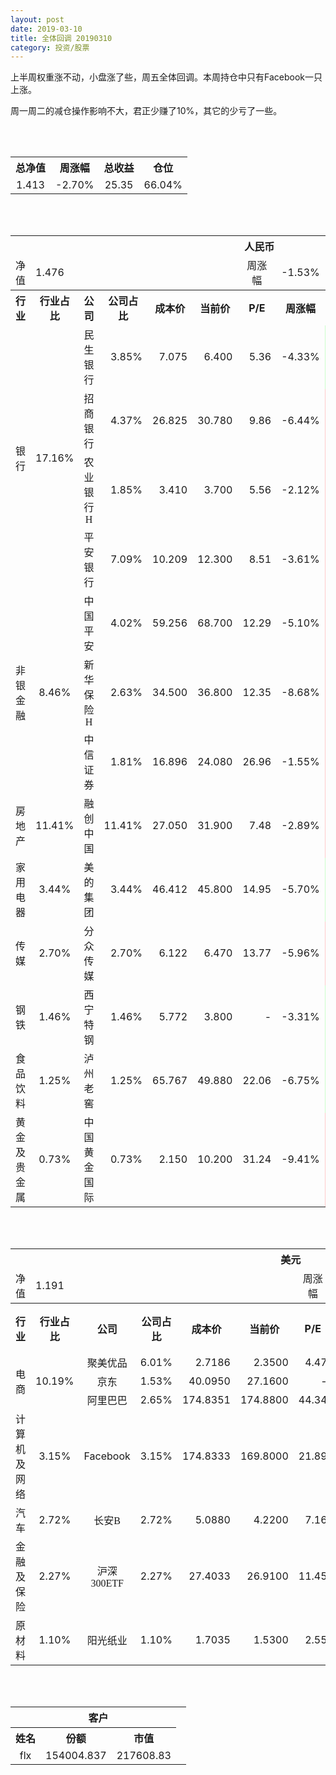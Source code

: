 ```yaml
---
layout: post
date: 2019-03-10
title: 全体回调 20190310
category: 投资/股票
---
```


上半周权重涨不动，小盘涨了些，周五全体回调。本周持仓中只有Facebook一只上涨。

周一周二的减仓操作影响不大，君正少赚了10%，其它的少亏了一些。

<br/>
<br/>

<table cellspacing="0" border="0">
	<tr>
		<th height="21" align="center"><font face="Noto Sans CJK SC Regular">总净值</font></th>
		<th align="center"><font face="Noto Sans CJK SC Regular">周涨幅</font></th>
		<th align="center"><font face="Noto Sans CJK SC Regular">总收益</font></th>
		<th align="center"><font face="Noto Sans CJK SC Regular">仓位</font></th>
	</tr>
	<tr>
		<td height="17" align="center" sdval="1.413" sdnum="1033;0;0.000">1.413</td>
		<td align="center" sdval="-0.027" sdnum="1033;0;0.00%">-2.70%</td>
		<td align="center" sdval="25.35" sdnum="1033;0;0.00">25.35</td>
		<td align="center" sdval="0.6604" sdnum="1033;0;0.00%">66.04%</td>
	</tr>
</table>
<br />
<br />
<table>
	<tr>
		<th colspan="12"  height="21" align="center" valign="middle"><font face="Noto Sans CJK SC Regular">人民币</font></th>
		</tr>
	<tr>
		<td height="17" align="center"><font face="Noto Sans CJK SC Regular">净值</font></td>
		<td colspan="5"  align="left" valign="middle" sdval="1.476" sdnum="1033;">1.476</td>
		<td align="center"><font face="Noto Sans CJK SC Regular">周涨幅</font></td>
		<td colspan="5"  align="left" valign="middle" sdval="-0.0153" sdnum="1033;0;0.00%">-1.53%</td>
		</tr>
	<tr>
		<th height="21" align="center" valign="middle"><font face="Noto Sans CJK SC Regular">行业</font></th>
		<th align="center" valign="middle"><font face="Noto Sans CJK SC Regular">行业占比</font></th>
		<th align="center"><font face="Noto Sans CJK SC Regular">公司</font></th>
		<th align="center"><font face="Noto Sans CJK SC Regular">公司占比</font></th>
		<th align="center"><font face="Noto Sans CJK SC Regular">成本价</font></th>
		<th align="center"><font face="Noto Sans CJK SC Regular">当前价</font></th>
		<th align="center">P/E</th>
		<th align="center"><font face="Noto Sans CJK SC Regular">周涨幅</font></th>
		<th align="center"><font face="Noto Sans CJK SC Regular">总涨幅</font></th>
		<th align="left"><font face="Noto Sans CJK SC Regular">下一阶梯</font></th>
		<th align="left"><font face="Noto Sans CJK SC Regular">浮动止损价</font></th>
		<th align="center"><font face="Noto Sans CJK SC Regular">止损价</font></th>
	</tr>
	<tr>
		<td rowspan="4"  height="76" align="center" valign="middle"><font face="Noto Sans CJK SC Regular">银行</font></td>
		<td rowspan="4"  align="center" valign="middle" sdval="0.1716" sdnum="1033;0;0.00%">17.16%</td>
		<td align="center"><font face="Noto Sans CJK SC Regular">民生银行</font></td>
		<td align="right" sdval="0.0385" sdnum="1033;0;0.00%">3.85%</td>
		<td align="right" sdval="7.075" sdnum="1033;0;0.000">7.075</td>
		<td align="right" sdval="6.4" sdnum="1033;0;0.000">6.400</td>
		<td align="right" sdval="5.36" sdnum="1033;0;0.00">5.36</td>
		<td align="right" sdval="-0.0433" sdnum="1033;0;0.00%">-4.33%</td>
		<td align="right" bgcolor="#CCFFCC" sdval="-0.0968063604240284" sdnum="1033;0;0.00%"><font color="#006600">-9.68%</font></td>
		<td align="right" sdval="8.84375" sdnum="1033;0;0.000">8.844</td>
		<td align="right" sdval="0" sdnum="1033;0;0.000">0.000</td>
		<td align="right" sdval="0" sdnum="1033;0;0.000">0.000</td>
	</tr>
	<tr>
		<td align="center"><font face="Noto Sans CJK SC Regular">招商银行</font></td>
		<td align="right" sdval="0.0437" sdnum="1033;0;0.00%">4.37%</td>
		<td align="right" sdval="26.825" sdnum="1033;0;0.000">26.825</td>
		<td align="right" sdval="30.78" sdnum="1033;0;0.000">30.780</td>
		<td align="right" sdval="9.86" sdnum="1033;0;0.00">9.86</td>
		<td align="right" sdval="-0.0644" sdnum="1033;0;0.00%">-6.44%</td>
		<td align="right" bgcolor="#FFCCCC" sdval="0.146037092264679" sdnum="1033;0;0.00%"><font color="#CC0000">14.60%</font></td>
		<td align="right" sdval="33.53125" sdnum="1033;0;0.000">33.531</td>
		<td align="right" sdval="0" sdnum="1033;0;0.000">0.000</td>
		<td align="right" sdval="0" sdnum="1033;0;0.000">0.000</td>
	</tr>
	<tr>
		<td align="center"><font face="Noto Sans CJK SC Regular">农业银行H</font></td>
		<td align="right" sdval="0.0185" sdnum="1033;0;0.00%">1.85%</td>
		<td align="right" sdval="3.41" sdnum="1033;0;0.000">3.410</td>
		<td align="right" sdval="3.7" sdnum="1033;0;0.000">3.700</td>
		<td align="right" sdval="5.56" sdnum="1033;0;0.00">5.56</td>
		<td align="right" sdval="-0.0212" sdnum="1033;0;0.00%">-2.12%</td>
		<td align="right" bgcolor="#FFCCCC" sdval="0.0836439882697946" sdnum="1033;0;0.00%"><font color="#CC0000">8.36%</font></td>
		<td align="right" sdval="4.2625" sdnum="1033;0;0.000">4.263</td>
		<td align="right" sdval="0" sdnum="1033;0;0.000">0.000</td>
		<td align="right" sdval="0" sdnum="1033;0;0.000">0.000</td>
	</tr>
	<tr>
		<td align="center"><font face="Noto Sans CJK SC Regular">平安银行</font></td>
		<td align="right" sdval="0.0709" sdnum="1033;0;0.00%">7.09%</td>
		<td align="right" sdval="10.209" sdnum="1033;0;0.000">10.209</td>
		<td align="right" sdval="12.3" sdnum="1033;0;0.000">12.300</td>
		<td align="right" sdval="8.51" sdnum="1033;0;0.00">8.51</td>
		<td align="right" sdval="-0.0361" sdnum="1033;0;0.00%">-3.61%</td>
		<td align="right" bgcolor="#FFCCCC" sdval="0.203419277108434" sdnum="1033;0;0.00%"><font color="#CC0000">20.34%</font></td>
		<td align="right" sdval="12.76125" sdnum="1033;0;0.000">12.761</td>
		<td align="right" sdval="0" sdnum="1033;0;0.000">0.000</td>
		<td align="right" sdval="0" sdnum="1033;0;0.000">0.000</td>
	</tr>
	<tr>
		<td rowspan="3"  height="52" align="center" valign="middle"><font face="Noto Sans CJK SC Regular">非银金融</font></td>
		<td rowspan="3"  align="center" valign="middle" sdval="0.0846" sdnum="1033;0;0.00%">8.46%</td>
		<td align="center"><font face="Noto Sans CJK SC Regular">中国平安</font></td>
		<td align="right" sdval="0.0402" sdnum="1033;0;0.00%">4.02%</td>
		<td align="right" sdval="59.256" sdnum="1033;0;0.000">59.256</td>
		<td align="right" sdval="68.7" sdnum="1033;0;0.000">68.700</td>
		<td align="right" sdval="12.29" sdnum="1033;0;0.00">12.29</td>
		<td align="right" sdval="-0.051" sdnum="1033;0;0.00%">-5.10%</td>
		<td align="right" bgcolor="#FFCCCC" sdval="0.157976265694613" sdnum="1033;0;0.00%"><font color="#CC0000">15.80%</font></td>
		<td align="right" sdval="74.07" sdnum="1033;0;0.000">74.070</td>
		<td align="right" sdval="0" sdnum="1033;0;0.000">0.000</td>
		<td align="right" sdval="0" sdnum="1033;0;0.000">0.000</td>
	</tr>
	<tr>
		<td align="center"><font face="Noto Sans CJK SC Regular">新华保险H</font></td>
		<td align="right" sdval="0.0263" sdnum="1033;0;0.00%">2.63%</td>
		<td align="right" sdval="34.5" sdnum="1033;0;0.000">34.500</td>
		<td align="right" sdval="36.8" sdnum="1033;0;0.000">36.800</td>
		<td align="right" sdval="12.35" sdnum="1033;0;0.00">12.35</td>
		<td align="right" sdval="-0.0868" sdnum="1033;0;0.00%">-8.68%</td>
		<td align="right" bgcolor="#FFCCCC" sdval="0.0652666666666666" sdnum="1033;0;0.00%"><font color="#CC0000">6.53%</font></td>
		<td align="right" sdval="43.125" sdnum="1033;0;0.000">43.125</td>
		<td align="right" sdval="0" sdnum="1033;0;0.000">0.000</td>
		<td align="right" sdval="0" sdnum="1033;0;0.000">0.000</td>
	</tr>
	<tr>
		<td align="center"><font face="Noto Sans CJK SC Regular">中信证券</font></td>
		<td align="right" sdval="0.0181" sdnum="1033;0;0.00%">1.81%</td>
		<td align="right" sdval="16.896" sdnum="1033;0;0.000">16.896</td>
		<td align="right" sdval="24.08" sdnum="1033;0;0.000">24.080</td>
		<td align="right" sdval="26.96" sdnum="1033;0;0.00">26.96</td>
		<td align="right" sdval="-0.0155" sdnum="1033;0;0.00%">-1.55%</td>
		<td align="right" bgcolor="#FFCCCC" sdval="0.423789393939394" sdnum="1033;0;0.00%"><font color="#CC0000">42.38%</font></td>
		<td align="right" bgcolor="#CCFFCC" sdval="26.4" sdnum="1033;0;0.000"><font color="#006600">26.400</font></td>
		<td align="right" bgcolor="#FFCCCC" sdval="19.4304" sdnum="1033;0;0.000"><font color="#CC0000">19.430</font></td>
		<td align="right" sdval="0" sdnum="1033;0;0.000">0.000</td>
	</tr>
	<tr>
		<td height="17" align="center" valign="middle"><font face="Noto Sans CJK SC Regular">房地产</font></td>
		<td align="center" valign="middle" sdval="0.1141" sdnum="1033;0;0.00%">11.41%</td>
		<td align="center"><font face="Noto Sans CJK SC Regular">融创中国</font></td>
		<td align="right" sdval="0.1141" sdnum="1033;0;0.00%">11.41%</td>
		<td align="right" sdval="27.05" sdnum="1033;0;0.000">27.050</td>
		<td align="right" sdval="31.9" sdnum="1033;0;0.000">31.900</td>
		<td align="right" sdval="7.48" sdnum="1033;0;0.00">7.48</td>
		<td align="right" sdval="-0.0289" sdnum="1033;0;0.00%">-2.89%</td>
		<td align="right" bgcolor="#FFCCCC" sdval="0.177897597042514" sdnum="1033;0;0.00%"><font color="#CC0000">17.79%</font></td>
		<td align="right" sdval="33.8125" sdnum="1033;0;0.000">33.813</td>
		<td align="right" sdval="0" sdnum="1033;0;0.000">0.000</td>
		<td align="right" sdval="0" sdnum="1033;0;0.000">0.000</td>
	</tr>
	<tr>
		<td height="17" align="center" valign="middle"><font face="Noto Sans CJK SC Regular">家用电器</font></td>
		<td align="center" valign="middle" sdval="0.0344" sdnum="1033;0;0.00%">3.44%</td>
		<td align="center"><font face="Noto Sans CJK SC Regular">美的集团</font></td>
		<td align="right" sdval="0.0344" sdnum="1033;0;0.00%">3.44%</td>
		<td align="right" sdval="46.412" sdnum="1033;0;0.000">46.412</td>
		<td align="right" sdval="45.8" sdnum="1033;0;0.000">45.800</td>
		<td align="right" sdval="14.95" sdnum="1033;0;0.00">14.95</td>
		<td align="right" sdval="-0.057" sdnum="1033;0;0.00%">-5.70%</td>
		<td align="right" bgcolor="#CCFFCC" sdval="-0.0145862449366544" sdnum="1033;0;0.00%"><font color="#006600">-1.46%</font></td>
		<td align="right" sdval="58.015" sdnum="1033;0;0.000">58.015</td>
		<td align="right" sdval="0" sdnum="1033;0;0.000">0.000</td>
		<td align="right" sdval="0" sdnum="1033;0;0.000">0.000</td>
	</tr>
	<tr>
		<td height="17" align="center" valign="middle"><font face="Noto Sans CJK SC Regular">传媒</font></td>
		<td align="center" valign="middle" sdval="0.027" sdnum="1033;0;0.00%">2.70%</td>
		<td align="center"><font face="Noto Sans CJK SC Regular">分众传媒</font></td>
		<td align="right" sdval="0.027" sdnum="1033;0;0.00%">2.70%</td>
		<td align="right" sdval="6.122" sdnum="1033;0;0.000">6.122</td>
		<td align="right" sdval="6.47" sdnum="1033;0;0.000">6.470</td>
		<td align="right" sdval="13.77" sdnum="1033;0;0.00">13.77</td>
		<td align="right" sdval="-0.0596" sdnum="1033;0;0.00%">-5.96%</td>
		<td align="right" bgcolor="#FFCCCC" sdval="0.0554441685723619" sdnum="1033;0;0.00%"><font color="#CC0000">5.54%</font></td>
		<td align="right" sdval="7.6525" sdnum="1033;0;0.000">7.653</td>
		<td align="right" sdval="0" sdnum="1033;0;0.000">0.000</td>
		<td align="right" sdval="0" sdnum="1033;0;0.000">0.000</td>
	</tr>
	<tr>
		<td height="17" align="center"><font face="Noto Sans CJK SC Regular">钢铁</font></td>
		<td align="center" valign="middle" sdval="0.0146" sdnum="1033;0;0.00%">1.46%</td>
		<td align="center"><font face="Noto Sans CJK SC Regular">西宁特钢</font></td>
		<td align="right" sdval="0.0146" sdnum="1033;0;0.00%">1.46%</td>
		<td align="right" sdval="5.772" sdnum="1033;0;0.000">5.772</td>
		<td align="right" sdval="3.8" sdnum="1033;0;0.000">3.800</td>
		<td align="right" sdnum="1033;0;0.00">-</td>
		<td align="right" sdval="-0.0331" sdnum="1033;0;0.00%">-3.31%</td>
		<td align="right" bgcolor="#CCFFCC" sdval="-0.343049341649342" sdnum="1033;0;0.00%"><font color="#006600">-34.30%</font></td>
		<td align="right" sdval="7.215" sdnum="1033;0;0.000">7.215</td>
		<td align="right" sdval="0" sdnum="1033;0;0.000">0.000</td>
		<td align="right" sdval="0" sdnum="1033;0;0.000">0.000</td>
	</tr>
	<tr>
		<td height="17" align="center"><font face="Noto Sans CJK SC Regular">食品饮料</font></td>
		<td align="center" valign="middle" sdval="0.0125" sdnum="1033;0;0.00%">1.25%</td>
		<td align="center"><font face="Noto Sans CJK SC Regular">泸州老窖</font></td>
		<td align="right" sdval="0.0125" sdnum="1033;0;0.00%">1.25%</td>
		<td align="right" sdval="65.767" sdnum="1033;0;0.000">65.767</td>
		<td align="right" sdval="49.88" sdnum="1033;0;0.000">49.880</td>
		<td align="right" sdval="22.06" sdnum="1033;0;0.00">22.06</td>
		<td align="right" sdval="-0.0675" sdnum="1033;0;0.00%">-6.75%</td>
		<td align="right" bgcolor="#CCFFCC" sdval="-0.242964918576186" sdnum="1033;0;0.00%"><font color="#006600">-24.30%</font></td>
		<td align="right" sdval="82.20875" sdnum="1033;0;0.000">82.209</td>
		<td align="right" sdval="0" sdnum="1033;0;0.000">0.000</td>
		<td align="right" sdval="0" sdnum="1033;0;0.000">0.000</td>
	</tr>
	<tr>
		<td height="17" align="center"><font face="Noto Sans CJK SC Regular">黄金及贵金属</font></td>
		<td align="center" valign="middle" sdval="0.0073" sdnum="1033;0;0.00%">0.73%</td>
		<td align="center"><font face="Noto Sans CJK SC Regular">中国黄金国际</font></td>
		<td align="right" sdval="0.0073" sdnum="1033;0;0.00%">0.73%</td>
		<td align="right" sdval="2.15" sdnum="1033;0;0.000">2.150</td>
		<td align="right" sdval="10.2" sdnum="1033;0;0.000">10.200</td>
		<td align="right" sdval="31.24" sdnum="1033;0;0.00">31.24</td>
		<td align="right" sdval="-0.0941" sdnum="1033;0;0.00%">-9.41%</td>
		<td align="right" bgcolor="#FFCCCC" sdval="3.74278604651163" sdnum="1033;0;0.00%"><font color="#CC0000">374.28%</font></td>
		<td align="right" bgcolor="#CCFFCC" sdval="10.2519989013672" sdnum="1033;0;0.000"><font color="#006600">10.252</font></td>
		<td align="right" bgcolor="#FFCCCC" sdval="7.54547119140625" sdnum="1033;0;0.000"><font color="#CC0000">7.545</font></td>
		<td align="right" sdval="0" sdnum="1033;0;0.000">0.000</td>
	</tr>
</table>
<br />
<br />
<table>
	<tr>
		<th colspan="12"  height="21" align="center" valign="middle"><font face="Noto Sans CJK SC Regular">美元</font></th>
		</tr>
	<tr>
		<td height="17" align="center"><font face="Noto Sans CJK SC Regular">净值</font></td>
		<td colspan="5"  align="left" valign="middle" sdval="1.191" sdnum="1033;">1.191</td>
		<td align="center"><font face="Noto Sans CJK SC Regular">周涨幅</font></td>
		<td colspan="5"  align="left" valign="middle" sdval="-0.0615" sdnum="1033;0;0.00%">-6.15%</td>
		</tr>
	<tr>
		<th height="22" align="center" valign="middle"><font face="Noto Sans CJK SC Regular">行业</font></th>
		<th align="center" valign="middle"><font face="Noto Sans CJK SC Regular">行业占比</font></th>
		<th align="center"><font face="Noto Sans CJK SC Regular">公司</font></th>
		<th align="center"><font face="Noto Sans CJK SC Regular">公司占比</font></th>
		<th align="center"><font face="Noto Sans CJK SC Regular">成本价</font></th>
		<th align="center"><font face="Noto Sans CJK SC Regular">当前价</font></th>
		<th align="center">P/E</th>
		<th align="center"><font face="Noto Sans CJK SC Regular">周涨幅</font></th>
		<th align="center"><font face="Noto Sans CJK SC Regular">总涨幅</font></th>
		<th align="left"><font face="Noto Sans CJK SC Regular">下一阶梯</font></th>
		<th align="left"><font face="Noto Sans CJK SC Regular">浮动止损价</font></th>
		<th align="center"><font face="Noto Sans CJK SC Regular">止损价</font></th>
	</tr>
	<tr>
		<td rowspan="3"  height="51" align="center" valign="middle"><font face="Noto Sans CJK SC Regular">电商</font></td>
		<td rowspan="3"  align="center" valign="middle" sdval="0.1019" sdnum="1033;0;0.00%">10.19%</td>
		<td align="center" sdnum="1033;0;0.00%"><font face="Noto Sans CJK SC Regular">聚美优品</font></td>
		<td align="right" sdval="0.0601" sdnum="1033;0;0.00%">6.01%</td>
		<td align="right" sdval="2.7186" sdnum="1033;0;0.0000">2.7186</td>
		<td align="right" sdval="2.35" sdnum="1033;0;0.0000">2.3500</td>
		<td align="right" sdval="4.47" sdnum="1033;0;0.00">4.47</td>
		<td align="right" sdval="-0.1065" sdnum="1033;0;0.00%">-10.65%</td>
		<td align="right" bgcolor="#CCFFCC" sdval="-0.13698449201795" sdnum="1033;0;0.00%"><font color="#006600">-13.70%</font></td>
		<td align="right" sdval="3.39825" sdnum="1033;0;0.000">3.398</td>
		<td align="right" sdval="0" sdnum="1033;0;0.000">0.000</td>
		<td align="right" sdval="0" sdnum="1033;0;0.000">0.000</td>
	</tr>
	<tr>
		<td align="center" sdnum="1033;0;0.00%"><font face="Noto Sans CJK SC Regular">京东</font></td>
		<td align="right" sdval="0.0153" sdnum="1033;0;0.00%">1.53%</td>
		<td align="right" sdval="40.095" sdnum="1033;0;0.0000">40.0950</td>
		<td align="right" sdval="27.16" sdnum="1033;0;0.0000">27.1600</td>
		<td align="right" sdnum="1033;0;0.00">-</td>
		<td align="right" sdval="-0.0585" sdnum="1033;0;0.00%">-5.85%</td>
		<td align="right" bgcolor="#CCFFCC" sdval="-0.324008804090286" sdnum="1033;0;0.00%"><font color="#006600">-32.40%</font></td>
		<td align="right" sdval="50.11875" sdnum="1033;0;0.000">50.119</td>
		<td align="right" sdval="0" sdnum="1033;0;0.000">0.000</td>
		<td align="right" sdval="0" sdnum="1033;0;0.000">0.000</td>
	</tr>
	<tr>
		<td align="center" sdnum="1033;0;0.00%"><font face="Noto Sans CJK SC Regular">阿里巴巴</font></td>
		<td align="right" sdval="0.0265" sdnum="1033;0;0.00%">2.65%</td>
		<td align="right" sdval="174.8351" sdnum="1033;0;0.0000">174.8351</td>
		<td align="right" sdval="174.88" sdnum="1033;0;0.0000">174.8800</td>
		<td align="right" sdval="44.34" sdnum="1033;0;0.00">44.34</td>
		<td align="right" sdval="-0.0481" sdnum="1033;0;0.00%">-4.81%</td>
		<td align="right" bgcolor="#CCFFCC" sdval="-0.00114318657981172" sdnum="1033;0;0.00%"><font color="#006600">-0.11%</font></td>
		<td align="right" sdval="218.543875" sdnum="1033;0;0.000">218.544</td>
		<td align="right" sdval="0" sdnum="1033;0;0.000">0.000</td>
		<td align="right" sdval="0" sdnum="1033;0;0.000">0.000</td>
	</tr>
	<tr>
		<td height="17" align="center"><font face="Noto Sans CJK SC Regular">计算机及网络</font></td>
		<td align="center" sdval="0.0315" sdnum="1033;0;0.00%">3.15%</td>
		<td align="center" sdnum="1033;0;0.00%">Facebook</td>
		<td align="right" sdval="0.0315" sdnum="1033;0;0.00%">3.15%</td>
		<td align="right" sdval="174.8333" sdnum="1033;0;0.0000">174.8333</td>
		<td align="right" sdval="169.8" sdnum="1033;0;0.0000">169.8000</td>
		<td align="right" sdval="21.89" sdnum="1033;0;0.00">21.89</td>
		<td align="right" sdval="0.0451" sdnum="1033;0;0.00%">4.51%</td>
		<td align="right" bgcolor="#CCFFCC" sdval="-0.0301891379960225" sdnum="1033;0;0.00%"><font color="#006600">-3.02%</font></td>
		<td align="right" sdval="218.541625" sdnum="1033;0;0.000">218.542</td>
		<td align="right" sdval="0" sdnum="1033;0;0.000">0.000</td>
		<td align="right" sdval="0" sdnum="1033;0;0.000">0.000</td>
	</tr>
	<tr>
		<td height="22" align="center" valign="middle"><font face="Noto Sans CJK SC Regular">汽车</font></td>
		<td align="center" sdval="0.0272" sdnum="1033;0;0.00%">2.72%</td>
		<td align="center" sdnum="1033;0;0.00%"><font face="Noto Sans CJK SC Regular">长安B</font></td>
		<td align="right" sdval="0.0272" sdnum="1033;0;0.00%">2.72%</td>
		<td align="right" sdval="5.088" sdnum="1033;0;0.0000">5.0880</td>
		<td align="right" sdval="4.22" sdnum="1033;0;0.0000">4.2200</td>
		<td align="right" sdval="7.16" sdnum="1033;0;0.00">7.16</td>
		<td align="right" sdval="-0.0622" sdnum="1033;0;0.00%">-6.22%</td>
		<td align="right" bgcolor="#CCFFCC" sdval="-0.17199748427673" sdnum="1033;0;0.00%"><font color="#006600">-17.20%</font></td>
		<td align="right" sdval="6.36" sdnum="1033;0;0.000">6.360</td>
		<td align="right" sdval="0" sdnum="1033;0;0.000">0.000</td>
		<td align="right" sdval="0" sdnum="1033;0;0.000">0.000</td>
	</tr>
	<tr>
		<td height="22" align="center"><font face="Noto Sans CJK SC Regular"> 金融及保险</font></td>
		<td align="center" sdval="0.0227" sdnum="1033;0;0.00%">2.27%</td>
		<td align="center" sdnum="1033;0;0.00%"><font face="Noto Sans CJK SC Regular">沪深300ETF</font></td>
		<td align="right" sdval="0.0227" sdnum="1033;0;0.00%">2.27%</td>
		<td align="right" sdval="27.4033" sdnum="1033;0;0.0000">27.4033</td>
		<td align="right" sdval="26.91" sdnum="1033;0;0.0000">26.9100</td>
		<td align="right" sdval="11.45" sdnum="1033;0;0.00">11.45</td>
		<td align="right" sdval="-0.0458" sdnum="1033;0;0.00%">-4.58%</td>
		<td align="right" bgcolor="#CCFFCC" sdval="-0.0194014815733873" sdnum="1033;0;0.00%"><font color="#006600">-1.94%</font></td>
		<td align="right" sdval="34.254125" sdnum="1033;0;0.000">34.254</td>
		<td align="right" sdval="0" sdnum="1033;0;0.000">0.000</td>
		<td align="right" sdval="0" sdnum="1033;0;0.000">0.000</td>
	</tr>
	<tr>
		<td height="17" align="center"><font face="Noto Sans CJK SC Regular">原材料</font></td>
		<td align="center" sdval="0.011" sdnum="1033;0;0.00%">1.10%</td>
		<td align="center" sdnum="1033;0;0.00%"><font face="Noto Sans CJK SC Regular">阳光纸业</font></td>
		<td align="right" sdval="0.011" sdnum="1033;0;0.00%">1.10%</td>
		<td align="right" sdval="1.7035" sdnum="1033;0;0.0000">1.7035</td>
		<td align="right" sdval="1.53" sdnum="1033;0;0.0000">1.5300</td>
		<td align="right" sdval="2.55" sdnum="1033;0;0.00">2.55</td>
		<td align="right" sdval="-0.0556" sdnum="1033;0;0.00%">-5.56%</td>
		<td align="right" bgcolor="#CCFFCC" sdval="-0.103249134135603" sdnum="1033;0;0.00%"><font color="#006600">-10.32%</font></td>
		<td align="right" sdval="2.129375" sdnum="1033;0;0.000">2.129</td>
		<td align="right" sdval="0" sdnum="1033;0;0.000">0.000</td>
		<td align="right" sdval="0" sdnum="1033;0;0.000">0.000</td>
	</tr>
</table>
<br />
<br />
<table>
	<tr>
		<th colspan="12"  height="21" align="center" valign="middle"><font face="Noto Sans CJK SC Regular">客户</font></th>
		</tr>
	<tr>
		<th height="21" align="center"><font face="Noto Sans CJK SC Regular">姓名</font></th>
		<th align="center"><font face="Noto Sans CJK SC Regular">份额</font></th>
		<th align="center"><font face="Noto Sans CJK SC Regular">市值</font></th>
		<td align="left"><br></td>
	</tr>
	<tr>
		<td height="17" align="center">flx</td>
		<td align="center" sdval="154004.837" sdnum="1033;">154004.837</td>
		<td align="center" sdval="217608.834681" sdnum="1033;0;0.00">217608.83</td>
		<td align="left"><br></td>
	</tr>
</table>
